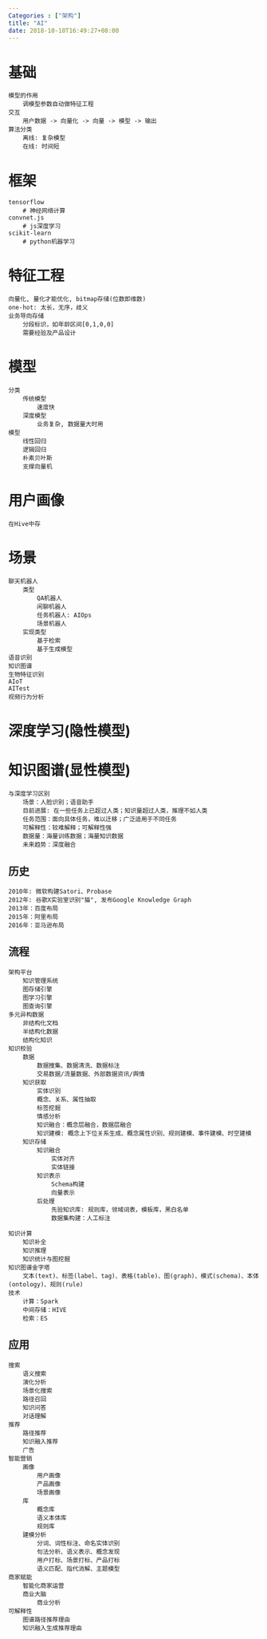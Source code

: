 ```yaml
---
Categories : ["架构"]
title: "AI"
date: 2018-10-10T16:49:27+08:00
---
```

# 基础
    模型的作用
        调模型参数自动做特征工程 
    交互
        用户数据 -> 向量化 -> 向量 -> 模型 -> 输出
    算法分类
        离线: 复杂模型
        在线: 时间短
# 框架
    tensorflow
        # 神经网络计算
    convnet.js
        # js深度学习
    scikit-learn
        # python机器学习
# 特征工程
    向量化, 量化才能优化, bitmap存储(位数即维数)
    one-hot: 太长，无序，歧义
    业务导向存储
        分段标识，如年龄区间[0,1,0,0]
        需要经验及产品设计
# 模型
    分类
        传统模型
            速度快
        深度模型
            业务复杂, 数据量大时用
    模型
        线性回归
        逻辑回归
        朴素贝叶斯
        支撑向量机
# 用户画像
    在Hive中存
# 场景
    聊天机器人
        类型
            QA机器人
            闲聊机器人
            任务机器人: AIOps
            场景机器人
        实现类型
            基于检索
            基于生成模型
    语音识别
    知识图谱
    生物特征识别
    AIoT
    AITest
    视频行为分析
# 深度学习(隐性模型)
# 知识图谱(显性模型)
    与深度学习区别
        场景：人脸识别；语音助手
        目前进展: 在一些任务上已超过人类；知识量超过人类，推理不如人类
        任务范围：面向具体任务，难以迁移；广泛适用于不同任务
        可解释性：较难解释；可解释性强
        数据量：海量训练数据；海量知识数据
        未来趋势：深度融合
## 历史
    2010年: 微软构建Satori、Probase
    2012年: 谷歌X实验室识别"猫", 发布Google Knowledge Graph
    2013年：百度布局
    2015年：阿里布局
    2016年：亚马逊布局
## 流程
    架构平台
        知识管理系统
        图存储引擎
        图学习引擎
        图查询引擎
    多元异构数据
        非结构化文档
        半结构化数据
        结构化知识
    知识校验
        数据
            数据搜集、数据清洗、数据标注
            交易数据/流量数据、外部数据资讯/舆情
        知识获取
            实体识别
            概念、关系、属性抽取
            标签挖掘
            情感分析
            知识融合：概念层融合，数据层融合
            知识建模: 概念上下位关系生成、概念属性识别、规则建模、事件建模、时空建模
        知识存储
            知识融合
                实体对齐
                实体链接
            知识表示
                Schema构建
                向量表示
            后处理
                先验知识库: 规则库，领域词表，模板库，黑白名单
                数据集构建：人工标注
        
    知识计算
        知识补全
        知识推理
        知识统计与图挖掘
    知识图谱金字塔
        文本(text)、标签(label、tag)、表格(table)、图(graph)、模式(schema)、本体(ontology)、规则(rule)
    技术
        计算：Spark
        中间存储：HIVE
        检索：ES
## 应用
    搜索
        语义搜索
        演化分析
        场景化搜索
        路径召回
        知识问答
        对话理解
    推荐
        路径推荐
        知识融入推荐
        广告
    智能营销
        画像
            用户画像
            产品画像
            场景画像
        库
            概念库
            语义本体库
            规则库
        建模分析
            分词、词性标注、命名实体识别
            句法分析、语义表示、概念发现
            用户打标、场景打标、产品打标
            语义匹配、指代消解、主题模型
    商家赋能
        智能化商家运营
        商业大脑
            商业分析
    可解释性
        图谱路径推荐理由
        知识融入生成推荐理由